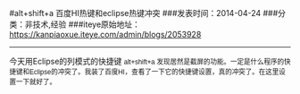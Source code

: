 #alt+shift+a 百度HI热键和eclipse热键冲突
###发表时间：2014-04-24
###分类：非技术,经验
###iteye原始地址：<a href="https://kanpiaoxue.iteye.com/admin/blogs/2053928" target="_blank">https://kanpiaoxue.iteye.com/admin/blogs/2053928</a>

---

<div class="iteye-blog-content-contain" style="font-size: 14px;">
 <p>今天用Eclipse的列模式的快捷键&nbsp;<span style="font-family: Tahoma, Arial, Helvetica, sans-serif, SimSun; font-size: 12px; line-height: 1.5;">alt+shift+a 发现居然是截屏的功能。一定是什么程序的快捷键和Eclipse的冲突了。我装了百度HI，查看了一下它的快捷键设置，真的冲突了。在这里设置一下就好了。</span></p>
</div>